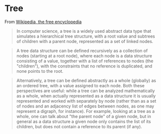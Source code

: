 # Tree

From [Wikipedia, the free encyclopedia](<https://en.wikipedia.org/wiki/Tree_(data_structure)>)

> In computer science, a tree is a widely used abstract data type that simulates
> a hierarchical tree structure, with a root value and subtrees of children with
> a parent node, represented as a set of linked nodes.

> A tree data structure can be defined recursively as a collection of nodes
> (starting at a root node), where each node is a data structure consisting
> of a value, together with a list of references to nodes (the "children"),
> with the constraints that no reference is duplicated, and none points to
> the root.

> Alternatively, a tree can be defined abstractly as a whole (globally) as
> an ordered tree, with a value assigned to each node. Both these
> perspectives are useful: while a tree can be analyzed mathematically
> as a whole, when actually represented as a data structure it is usually
> represented and worked with separately by node (rather than as a set of
> nodes and an adjacency list of edges between nodes, as one may
> represent a digraph, for instance). For example, looking at a tree
> as a whole, one can talk about "the parent node" of a given node, but
> in general as a data structure a given node only contains the list of
> its children, but does not contain a reference to its parent (if any).
